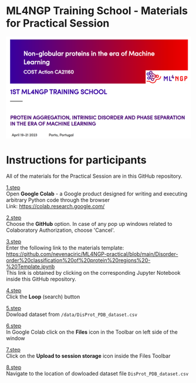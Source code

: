 # ML4NGP Training School - Materials for Practical Session

<p align="center">
  <img src="./ml4ngp_training_school_logo.png" width="1300">
</p>

# Instructions for participants

All of the materials for the Practical Session are in this GitHub repository.

<ins>1.step</ins></br>
Open <b>Google Colab</b> - a Google product designed for writing and executing
arbitrary Python code through the browser</br>
Link: https://colab.research.google.com/

<ins>2.step</ins></br>
Choose the <b>GitHub</b> option. In case of any pop up windows related to Colaboratory Authorization, choose 'Cancel'.

<ins>3.step</ins></br>
Enter the following link to the materials template:</br>
https://github.com/nevenaciric/ML4NGP-practical/blob/main/Disorder-order%20classification%20of%20protein%20regions%20-%20Template.ipynb</br>
This link is obtained by clicking on the corresponding Jupyter Notebook inside this GitHub repository.

<ins>4.step</ins></br>
Click the <b>Loop</b> (search) button

<ins>5.step</ins></br>
Dowload dataset from <code>/data/DisProt_PDB_dataset.csv</code>

<u>6.step</u></br>
In Google Colab click on the <b>Files</b> icon in the Toolbar on left side of the window

<ins>7.step</ins></br>
Click on the <b>Upload to session storage</b> icon inside the Files Toolbar

<ins>8.step</ins></br>
Navigate to the location of dowloaded dataset file <code>DisProt_PDB_dataset.csv</code>
